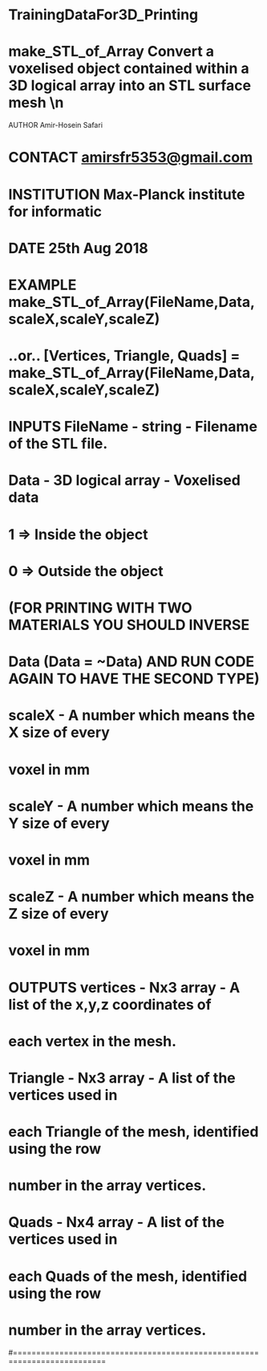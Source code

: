 # TrainingDataFor3D_Printing

 make_STL_of_Array  Convert a voxelised object contained within a 3D logical array into an STL surface mesh \n
==========================================================================
 AUTHOR        Amir-Hosein Safari
# CONTACT       amirsfr5353@gmail.com
# INSTITUTION   Max-Planck institute for informatic
# DATE          25th Aug 2018
#
# EXAMPLE       make_STL_of_Array(FileName,Data,scaleX,scaleY,scaleZ)  
#       ..or..  [Vertices, Triangle, Quads] = make_STL_of_Array(FileName,Data,scaleX,scaleY,scaleZ)
#
# INPUTS        FileName   - string            - Filename of the STL file.
#
#               Data  - 3D logical array - Voxelised data
#                                     1 => Inside the object
#                                     0 => Outside the object
#                       (FOR PRINTING WITH TWO MATERIALS YOU SHOULD INVERSE
#                       Data (Data = ~Data) AND RUN CODE AGAIN TO HAVE THE SECOND TYPE)
#
#               scaleX     - A number which means the X size of every
#                       voxel in mm
#               scaleY     - A number which means the Y size of every 
#                       voxel in mm
#               scaleZ     - A number which means the Z size of every
#                       voxel in mm
#
#
# OUTPUTS       vertices - Nx3 array   - A list of the x,y,z coordinates of
#                          each vertex in the mesh.
#               
#               Triangle    - Nx3 array   - A list of the vertices used in
#                          each Triangle of the mesh, identified using the row
#                          number in the array vertices.
#
#               Quads    - Nx4 array   - A list of the vertices used in
#                          each Quads of the mesh, identified using the row
#                          number in the array vertices.
#==========================================================================
